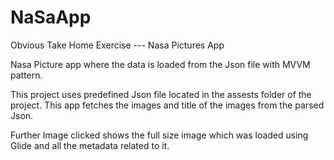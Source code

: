 # NaSaApp
Obvious Take Home Exercise --- Nasa Pictures App

Nasa Picture app where the data is loaded from the Json file with MVVM pattern.

This project uses predefined Json file located in the assests folder of the project. This app fetches the images and title of the images from the parsed Json.

Further Image clicked shows the full size image which was loaded using Glide and all the metadata related to it.